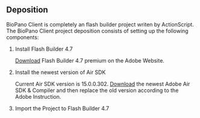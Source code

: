 ## Deposition

BioPano Client is completely an flash builder project writen by ActionScript. The BioPano Client project deposition consists of setting up the following components:

1. Install Flash Builder 4.7

	[Download](http://www.adobe.com/products/flash-builder-standard.html) Flash Builder 4.7 premium on the Adobe Website.

2. Install the newest version of Air SDK

	Current Air SDK version is 15.0.0.302. [Download](http://www.adobe.com/devnet/air/air-sdk-download.html) the newest Adobe Air SDK & Compiler and then replace the old version according to the Adobe Instruction.
	
3. Import the Project to Flash Builder 4.7
